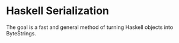 # Haskell Serialization

The goal is a fast and general method of turning Haskell objects into ByteStrings.
